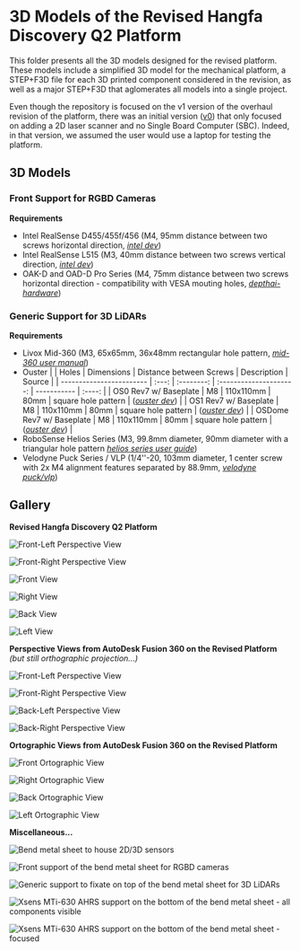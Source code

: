 # 3D Models of the Revised Hangfa Discovery Q2 Platform

This folder presents all the 3D models designed for the revised platform.
These models include a simplified 3D model for the mechanical platform,
a STEP+F3D file for each 3D printed component considered in the
revision, as well as a major STEP+F3D that aglomerates all models into a single
project.

Even though the repository is focused on the v1 version of the overhaul revision
of the platform, there was an initial version ([v0](/models/v0/)) that only
focused on adding a 2D laser scanner and no Single Board Computer (SBC). Indeed,
in that version, we assumed the user would use a laptop for testing the
platform.

## 3D Models

### Front Support for RGBD Cameras

**Requirements**

- Intel RealSense D455/455f/456 (M4, 95mm distance between
  two screws horizontal direction,
  _[intel dev](https://dev.intelrealsense.com/docs/intel-realsense-d400-series-product-family-datasheet)_)
- Intel RealSense L515 (M3, 40mm distance between two screws vertical direction,
  _[intel dev](https://dev.intelrealsense.com/docs/lidar-camera-l515-datasheet)_)
- OAK-D and OAD-D Pro Series (M4, 75mm distance between
  two screws horizontal direction - compatibility with VESA mouting holes,
  _[depthai-hardware](https://github.com/luxonis/depthai-hardware)_)

### Generic Support for 3D LiDARs

**Requirements**

- Livox Mid-360 (M3, 65x65mm, 36x48mm rectangular hole pattern,
  _[mid-360 user manual](https://www.livoxtech.com/mid-360/downloads)_)
- Ouster
  |                          | Holes | Dimensions | Distance between Screws | Description | Source |
  | ------------------------ | :---: | :--------: | :---------------------: | ----------- | :----: |
  | OS0 Rev7 w/ Baseplate    | M8    | 110x110mm  | 80mm | square hole pattern | (_[ouster dev](https://static.ouster.dev/sensor-docs/hw_user_manual/hw_common_sections_OS0/os0-overview.html)_) |
  | OS1 Rev7 w/ Baseplate    | M8    | 110x110mm  | 80mm | square hole pattern | (_[ouster dev](https://static.ouster.dev/sensor-docs/hw_user_manual_OS1/hw_common_sections_OS1/os1-overview.html)_) |
  | OSDome Rev7 w/ Baseplate | M8    | 110x110mm  | 80mm | square hole pattern | (_[ouster dev](https://static.ouster.dev/sensor-docs/hw_user_manual_OSDome/hw_common_sections_OSDome/osdome-overview.html)_) |
- RoboSense Helios Series (M3, 99.8mm diameter, 90mm diameter with a triangular hole pattern
  _[helios series user guide](https://www.robosense.ai/en/resources-81)_)
- Velodyne Puck Series / VLP (1/4''-20, 103mm diameter,
  1 center screw with 2x M4 alignment features separated by 88.9mm,
  _[velodyne puck/vlp](https://ouster.com/downloads/velodyne-downloads)_)


## Gallery

**Revised Hangfa Discovery Q2 Platform**

![Front-Left Perspective View](hangfa-discovery-q2_revised-platform_photo_perspective_front-left.jpg)

![Front-Right Perspective View](hangfa-discovery-q2_revised-platform_photo_perspective_front-right.jpg)

![Front View](hangfa-discovery-q2_revised-platform_photo_front.jpg)

![Right View](hangfa-discovery-q2_revised-platform_photo_right.jpg)

![Back View](hangfa-discovery-q2_revised-platform_photo_back.jpg)

![Left View](hangfa-discovery-q2_revised-platform_photo_left.jpg)

**Perspective Views from AutoDesk Fusion 360 on the Revised Platform** _(but still orthographic projection...)_

![Front-Left Perspective View](hangfa-discovery-q2_revised-platform_3d-model_photo_perspective_front-left.png)

![Front-Right Perspective View](hangfa-discovery-q2_revised-platform_3d-model_photo_perspective_front-right.png)

![Back-Left Perspective View](hangfa-discovery-q2_revised-platform_3d-model_photo_perspective_back-left.png)

![Back-Right Perspective View](hangfa-discovery-q2_revised-platform_3d-model_photo_perspective_back-right.png)

**Ortographic Views from AutoDesk Fusion 360 on the Revised Platform**

![Front Ortographic View](hangfa-discovery-q2_revised-platform_3d-model_photo_front.png)

![Right Ortographic View](hangfa-discovery-q2_revised-platform_3d-model_photo_right.png)

![Back Ortographic View](hangfa-discovery-q2_revised-platform_3d-model_photo_back.png)

![Left Ortographic View](hangfa-discovery-q2_revised-platform_3d-model_photo_left.png)

**Miscellaneous...**

![Bend metal sheet to house 2D/3D sensors](hangfa-discovery-q2_revised-platform_3d-model_photo_top_bend-metal-sheet.png)

![Front support of the bend metal sheet for RGBD cameras](hangfa-discovery-q2_revised-platform_3d-model_photo_front_support-rgbd.png)

![Generic support to fixate on top of the bend metal sheet for 3D LiDARs](hangfa-discovery-q2_revised-platform_3d-model_photo_top_generic-support-lidar-3d.png)

![Xsens MTi-630 AHRS support on the bottom of the bend metal sheet - all components visible](hangfa-discovery-q2_revised-platform_3d-model_photo_bottom_xsens-mti-630-support_all.png)

![Xsens MTi-630 AHRS support on the bottom of the bend metal sheet - focused](hangfa-discovery-q2_revised-platform_3d-model_photo_bottom_xsens-mti-630-support_focused.png)
